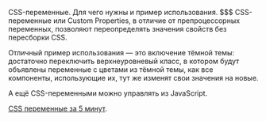 CSS-переменные. Для чего нужны и пример использования.
$$$
CSS-переменные или Custom Properties, в отличие от препроцессорных переменных, позволяют переопределять значения свойств без пересборки CSS.

Отличный пример использования — это включение тёмной темы: достаточно переключить верхнеуровневый класс,
в котором будут объявлены переменные с цветами из тёмной темы, как все компоненты, использующие их, тут же изменят свои значения на новые.

А ещё CSS-переменными можно управлять из JavaScript.

[CSS переменные за 5 минут](https://medium.com/devschacht/%D0%B8%D0%B7%D1%83%D1%87%D0%B8%D1%82%D0%B5-css-%D0%BF%D0%B5%D1%80%D0%B5%D0%BC%D0%B5%D0%BD%D0%BD%D1%8B%D0%B5-%D0%B7%D0%B0-5-%D0%BC%D0%B8%D0%BD%D1%83%D1%82-3a5dc6193857).